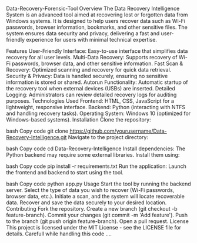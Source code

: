  Data-Recovery-Forensic-Tool
 Overview
The Data Recovery Intelligence System is an advanced tool aimed at recovering lost or forgotten data from Windows systems. It is designed to help users recover data such as Wi-Fi passwords, browser information, bookmarks, and other sensitive files. The system ensures data security and privacy, delivering a fast and user-friendly experience for users with minimal technical expertise.

Features
User-Friendly Interface: Easy-to-use interface that simplifies data recovery for all user levels.
Multi-Data Recovery: Supports recovery of Wi-Fi passwords, browser data, and other sensitive information.
Fast Scan & Recovery: Optimized scanning and recovery for quick data retrieval.
Security & Privacy: Data is handled securely, ensuring no sensitive information is stored or shared.
Autorun Functionality: Automatic startup of the recovery tool when external devices (USBs) are inserted.
Detailed Logging: Administrators can review detailed recovery logs for auditing purposes.
Technologies Used
Frontend: HTML, CSS, JavaScript for a lightweight, responsive interface.
Backend: Python (interacting with NTFS and handling recovery tasks).
Operating System: Windows 10 (optimized for Windows-based systems).
Installation
Clone the repository:

bash
Copy code
git clone https://github.com/yourusername/Data-Recovery-Intelligence.git
Navigate to the project directory:

bash
Copy code
cd Data-Recovery-Intelligence
Install dependencies: The Python backend may require some external libraries. Install them using:

bash
Copy code
pip install -r requirements.txt
Run the application: Launch the frontend and backend to start using the tool.

bash
Copy code
python app.py
Usage
Start the tool by running the backend server.
Select the type of data you wish to recover (Wi-Fi passwords, browser data, etc.).
Initiate a scan, and the system will locate recoverable data.
Recover and save the data securely to your desired location.
Contributing
Fork the repository.
Create a new branch (git checkout -b feature-branch).
Commit your changes (git commit -m 'Add feature').
Push to the branch (git push origin feature-branch).
Open a pull request.
License
This project is licensed under the MIT License - see the LICENSE file for details.
Carefull while handling this code ....

